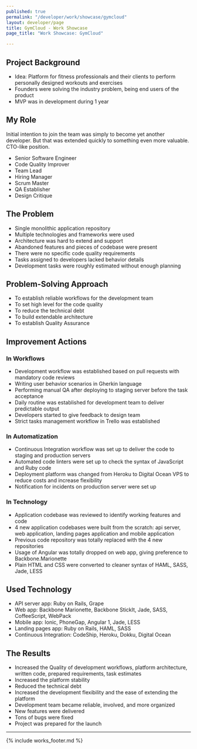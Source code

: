 ```yaml
---
published: true
permalink: "/developer/work/showcase/gymcloud"
layout: developer/page
title: GymCloud - Work Showcase
page_title: "Work Showcase: GymCloud"

---
```


## Project Background

* Idea: Platform for fitness professionals and their clients to perform personally designed workouts and exercises
* Founders were solving the industry problem, being end users of the product
* MVP was in development during 1 year

## My Role

Initial intention to join the team was simply to become yet another developer.
But that was extended quickly to something even more valuable. CTO-like position.

* Senior Software Engineer
* Code Quality Improver
* Team Lead
* Hiring Manager
* Scrum Master
* QA Establisher
* Design Critique

## The Problem

* Single monolithic application repository
* Multiple technologies and frameworks were used
* Architecture was hard to extend and support
* Abandoned features and pieces of codebase were present
* There were no specific code quality requirements
* Tasks assigned to developers lacked behavior details
* Development tasks were roughly estimated without enough planning

## Problem-Solving Approach

* To establish reliable workflows for the development team
* To set high level for the code quality
* To reduce the technical debt
* To build extendable architecture
* To establish Quality Assurance

## Improvement Actions

### In Workflows

* Development workflow was established based on pull requests with mandatory code reviews
* Writing user behavior scenarios in Gherkin language
* Performing manual QA after deploying to staging server before the task acceptance
* Daily routine was established for development team to deliver predictable output
* Developers started to give feedback to design team
* Strict tasks management workflow in Trello was established

### In Automatization

* Continuous Integration workflow was set up to deliver the code to staging and production servers
* Automated code linters were set up to check the syntax of JavaScript and Ruby code
* Deployment platform was changed from Heroku to Digital Ocean VPS to reduce costs and increase flexibility
* Notification for incidents on production server were set up

### In Technology

* Application codebase was reviewed to identify working features and code
* 4 new application codebases were built from the scratch: api server, web application, landing pages application and mobile application
* Previous code repository was totally replaced with the 4 new repositories
* Usage of Angular was totally dropped on web app, giving preference to Backbone.Marionette
* Plain HTML and CSS were converted to cleaner syntax of HAML, SASS, Jade, LESS

## Used Technology

* API server app: Ruby on Rails, Grape
* Web app: Backbone Marionette, Backbone StickIt, Jade, SASS, CoffeeScript, WebPack
* Mobile app: Ionic, PhoneGap, Angular 1, Jade, LESS
* Landing pages app: Ruby on Rails, HAML, SASS
* Continuous Integration: CodeShip, Heroku, Dokku, Digital Ocean

## The Results

* Increased the Quality of development workflows, platform architecture, written code, prepared requirements, task estimates
* Increased the platform stability
* Reduced the technical debt
* Increased the development flexibility and the ease of extending the platform
* Development team became reliable, involved, and more organized
* New features were delivered
* Tons of bugs were fixed
* Project was prepared for the launch

---

{% include works_footer.md %}
